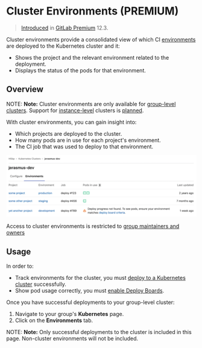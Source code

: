 # Cluster Environments **(PREMIUM)**

> [Introduced](https://gitlab.com/gitlab-org/gitlab-ee/issues/13392) in [GitLab Premium](https://about.gitlab.com/pricing/) 12.3.

Cluster environments provide a consolidated view of which CI [environments](../../ci/environments.md) are
deployed to the Kubernetes cluster and it:

- Shows the project and the relevant environment related to the deployment.
- Displays the status of the pods for that environment.

## Overview

NOTE: **Note:**
Cluster environments are only available for
[group-level clusters](../group/clusters/index.md).
Support for [instance-level](../instance/clusters/index.md) clusters is
[planned](https://gitlab.com/gitlab-org/gitlab-ce/issues/63985).

With cluster environments, you can gain insight into:

- Which projects are deployed to the cluster.
- How many pods are in use for each project's environment.
- The CI job that was used to deploy to that environment.

![Cluster environments page](img/cluster_environments_table_v12_3.png)

Access to cluster environments is restricted to [group maintainers and
owners](../permissions.md#group-members-permissions)

## Usage

In order to:

- Track environments for the cluster, you must
  [deploy to a Kubernetes cluster](../project/clusters/index.md#deploying-to-a-kubernetes-cluster)
  successfully.
- Show pod usage correctly, you must
  [enable Deploy Boards](../project/deploy_boards.md#enabling-deploy-boards).

Once you have successful deployments to your group-level cluster:

1. Navigate to your group's **Kubernetes** page.
1. Click on the **Environments** tab.

NOTE: **Note:**
Only successful deployments to the cluster is included in this page.
Non-cluster environments will not be included.
